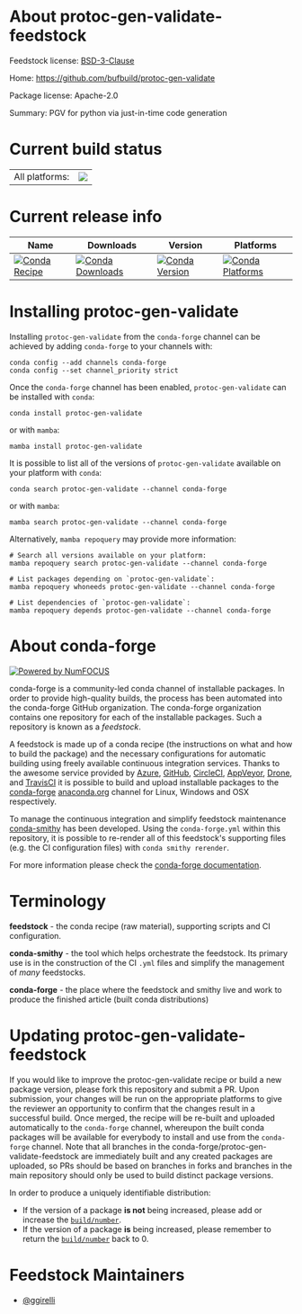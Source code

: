 About protoc-gen-validate-feedstock
===================================

Feedstock license: [BSD-3-Clause](https://github.com/conda-forge/protoc-gen-validate-feedstock/blob/main/LICENSE.txt)

Home: https://github.com/bufbuild/protoc-gen-validate

Package license: Apache-2.0

Summary: PGV for python via just-in-time code generation

Current build status
====================


<table><tr><td>All platforms:</td>
    <td>
      <a href="https://dev.azure.com/conda-forge/feedstock-builds/_build/latest?definitionId=19605&branchName=main">
        <img src="https://dev.azure.com/conda-forge/feedstock-builds/_apis/build/status/protoc-gen-validate-feedstock?branchName=main">
      </a>
    </td>
  </tr>
</table>

Current release info
====================

| Name | Downloads | Version | Platforms |
| --- | --- | --- | --- |
| [![Conda Recipe](https://img.shields.io/badge/recipe-protoc--gen--validate-green.svg)](https://anaconda.org/conda-forge/protoc-gen-validate) | [![Conda Downloads](https://img.shields.io/conda/dn/conda-forge/protoc-gen-validate.svg)](https://anaconda.org/conda-forge/protoc-gen-validate) | [![Conda Version](https://img.shields.io/conda/vn/conda-forge/protoc-gen-validate.svg)](https://anaconda.org/conda-forge/protoc-gen-validate) | [![Conda Platforms](https://img.shields.io/conda/pn/conda-forge/protoc-gen-validate.svg)](https://anaconda.org/conda-forge/protoc-gen-validate) |

Installing protoc-gen-validate
==============================

Installing `protoc-gen-validate` from the `conda-forge` channel can be achieved by adding `conda-forge` to your channels with:

```
conda config --add channels conda-forge
conda config --set channel_priority strict
```

Once the `conda-forge` channel has been enabled, `protoc-gen-validate` can be installed with `conda`:

```
conda install protoc-gen-validate
```

or with `mamba`:

```
mamba install protoc-gen-validate
```

It is possible to list all of the versions of `protoc-gen-validate` available on your platform with `conda`:

```
conda search protoc-gen-validate --channel conda-forge
```

or with `mamba`:

```
mamba search protoc-gen-validate --channel conda-forge
```

Alternatively, `mamba repoquery` may provide more information:

```
# Search all versions available on your platform:
mamba repoquery search protoc-gen-validate --channel conda-forge

# List packages depending on `protoc-gen-validate`:
mamba repoquery whoneeds protoc-gen-validate --channel conda-forge

# List dependencies of `protoc-gen-validate`:
mamba repoquery depends protoc-gen-validate --channel conda-forge
```


About conda-forge
=================

[![Powered by
NumFOCUS](https://img.shields.io/badge/powered%20by-NumFOCUS-orange.svg?style=flat&colorA=E1523D&colorB=007D8A)](https://numfocus.org)

conda-forge is a community-led conda channel of installable packages.
In order to provide high-quality builds, the process has been automated into the
conda-forge GitHub organization. The conda-forge organization contains one repository
for each of the installable packages. Such a repository is known as a *feedstock*.

A feedstock is made up of a conda recipe (the instructions on what and how to build
the package) and the necessary configurations for automatic building using freely
available continuous integration services. Thanks to the awesome service provided by
[Azure](https://azure.microsoft.com/en-us/services/devops/), [GitHub](https://github.com/),
[CircleCI](https://circleci.com/), [AppVeyor](https://www.appveyor.com/),
[Drone](https://cloud.drone.io/welcome), and [TravisCI](https://travis-ci.com/)
it is possible to build and upload installable packages to the
[conda-forge](https://anaconda.org/conda-forge) [anaconda.org](https://anaconda.org/)
channel for Linux, Windows and OSX respectively.

To manage the continuous integration and simplify feedstock maintenance
[conda-smithy](https://github.com/conda-forge/conda-smithy) has been developed.
Using the ``conda-forge.yml`` within this repository, it is possible to re-render all of
this feedstock's supporting files (e.g. the CI configuration files) with ``conda smithy rerender``.

For more information please check the [conda-forge documentation](https://conda-forge.org/docs/).

Terminology
===========

**feedstock** - the conda recipe (raw material), supporting scripts and CI configuration.

**conda-smithy** - the tool which helps orchestrate the feedstock.
                   Its primary use is in the construction of the CI ``.yml`` files
                   and simplify the management of *many* feedstocks.

**conda-forge** - the place where the feedstock and smithy live and work to
                  produce the finished article (built conda distributions)


Updating protoc-gen-validate-feedstock
======================================

If you would like to improve the protoc-gen-validate recipe or build a new
package version, please fork this repository and submit a PR. Upon submission,
your changes will be run on the appropriate platforms to give the reviewer an
opportunity to confirm that the changes result in a successful build. Once
merged, the recipe will be re-built and uploaded automatically to the
`conda-forge` channel, whereupon the built conda packages will be available for
everybody to install and use from the `conda-forge` channel.
Note that all branches in the conda-forge/protoc-gen-validate-feedstock are
immediately built and any created packages are uploaded, so PRs should be based
on branches in forks and branches in the main repository should only be used to
build distinct package versions.

In order to produce a uniquely identifiable distribution:
 * If the version of a package **is not** being increased, please add or increase
   the [``build/number``](https://docs.conda.io/projects/conda-build/en/latest/resources/define-metadata.html#build-number-and-string).
 * If the version of a package **is** being increased, please remember to return
   the [``build/number``](https://docs.conda.io/projects/conda-build/en/latest/resources/define-metadata.html#build-number-and-string)
   back to 0.

Feedstock Maintainers
=====================

* [@ggirelli](https://github.com/ggirelli/)

